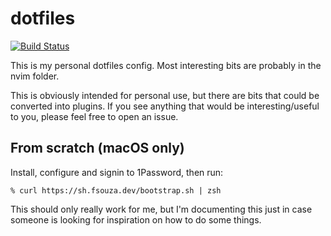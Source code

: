 # dotfiles

[![Build Status](https://github.com/fsouza/dotfiles/workflows/Build/badge.svg)](https://github.com/fsouza/dotfiles/actions?query=branch:main+workflow:Build)

This is my personal dotfiles config. Most interesting bits are probably in the
nvim folder.

This is obviously intended for personal use, but there are bits that could be
converted into plugins. If you see anything that would be interesting/useful to
you, please feel free to open an issue.

## From scratch (macOS only)

Install, configure and signin to 1Password, then run:

```
% curl https://sh.fsouza.dev/bootstrap.sh | zsh
```

This should only really work for me, but I'm documenting this just in case
someone is looking for inspiration on how to do some things.

